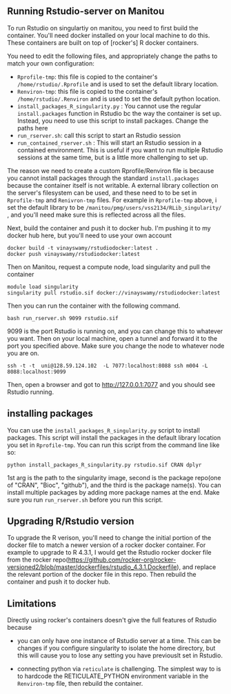 ## Running Rstudio-server on Manitou

To run Rstudio on singulartiy on manitou, you need to first build the container. You'll need docker installed on your local machine to do this. These containers are built on top of [rocker's] R docker containers. 


You need to edit the following files, and appropriately change the paths to match your own configuration:
- `Rprofile-tmp`: this file is copied to the container's `/home/rstudio/.Rprofile` and is used to set the default library location.
- `Renviron-tmp`: this file is copied to the container's `/home/rstudio/.Renviron` and is used to set the default python location.
- `install_packages_R_singularity.py` :  You cannot use the regular `install.packages` function in Rstudio bc the way the container is set up. Instead, you need to use this script to install packages. Change the paths here
- `run_rserver.sh`: call this script to start an Rstudio session
- `run_contained_rserver.sh` : This will start an Rstudio session in a contained environment. This is useful if you want to run multiple Rstudio sessions at the same time, but is a little more challenging to set up.

The reason we need to create a custom Rprofile/Renviron file is because you cannot install packages through the standard `install.packages` because the container itself is not writable. A external library collection on the server's filesystem can be used, and these need to to be set in `Rprofile-tmp` and `Renivron-tmp` files. For example in `Rprofile-tmp` above, i set the default library to be  `/manitou/pmg/users/vss2134/RLib_singularity/ `, and you'll need make sure this is reflected across all the files.

Next, build the container and push it to docker hub. I'm pushing it to my docker hub here, but you'll need to use your own account 
```
docker build -t vinayswamy/rstudiodocker:latest .
docker push vinayswamy/rstudiodocker:latest

```

Then on Manitou, request a compute node, load singularity and pull the container
```
module load singularity 
singularity pull rstudio.sif docker://vinayswamy/rstudiodocker:latest
```

Then you can run the container with the following command. 

```
bash run_rserver.sh 9099 rstudio.sif
```

9099 is the port Rstudio is running on, and you can change this to whatever you want. Then on your local machine, open a tunnel and forward it to the port you specified above. Make sure you change the node to whatever node you are on.

```
ssh -t -t  uni@128.59.124.102  -L 7077:localhost:8088 ssh m004 -L 8088:localhost:9099
```

Then, open a browser and got to http://127.0.0.1:7077 and you should see Rstudio running. 


## installing packages 

You can use the `install_packages_R_singularity.py` script to install packages. This script will install the packages in the default library location you set in `Rprofile-tmp`. You can run this script from the command line like so:

```
python install_packages_R_singularity.py rstudio.sif CRAN dplyr
```
1st arg is the path to the singularity image, second is the package repo(one of "CRAN", "Bioc", "github"), and the third is the package name(s). You can install multiple packages by adding more package names at the end. Make sure you run `run_rserver.sh` before you run this script.

## Upgrading R/Rstudio version

To upgrade the R verison, you'll need to change the initial portion of the docker file to match a newer version of a rocker docker container. For example to upgrade to R 4.3.1, I would get the Rstudio rocker docker file from the rocker repo(https://github.com/rocker-org/rocker-versioned2/blob/master/dockerfiles/rstudio_4.3.1.Dockerfile), and replace the relevant portion of the docker file in this repo. Then rebuild the container and push it to docker hub. 


## Limitations

Directly using rocker's containers doesn't give the full features of Rstudio because

- you can only have one instance of Rstudio server at a time. This can be changes if you configure singularity to isolate the home directory, but this will cause you to lose any setting you have previouslt set in Rstudio. 

- connecting python via `reticulate` is challenging. The simplest way to is to hardcode the RETICULATE_PYTHON environment variable in the `Renviron-tmp` file, then rebuild the container. 


